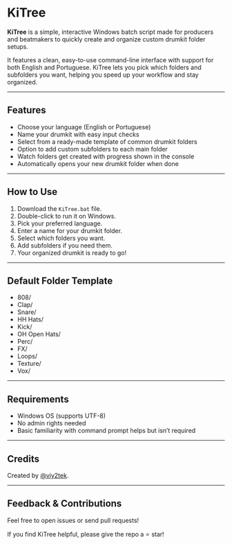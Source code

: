 <div><h1 class="MuiTypography-root MuiTypography-headingMedium css-qp7i24" id="kitree">KiTree</h1><p class="MuiTypography-root MuiTypography-bodyMedium MuiTypography-paragraph css-14g3j2x"><strong>KiTree</strong> is a simple, interactive Windows batch script made for producers and beatmakers to quickly create and organize custom drumkit folder setups.</p><p class="MuiTypography-root MuiTypography-bodyMedium MuiTypography-paragraph css-14g3j2x">It features a clean, easy-to-use command-line interface with support for both English and Portuguese. KiTree lets you pick which folders and subfolders you want, helping you speed up your workflow and stay organized.</p><hr><h2 class="MuiTypography-root MuiTypography-headingMedium css-qp7i24" id="features">Features</h2><ul><li>Choose your language (English or Portuguese)</li><li>Name your drumkit with easy input checks</li><li>Select from a ready-made template of common drumkit folders</li><li>Option to add custom subfolders to each main folder</li><li>Watch folders get created with progress shown in the console</li><li>Automatically opens your new drumkit folder when done</li></ul><hr><h2 class="MuiTypography-root MuiTypography-headingMedium css-qp7i24" id="how-to-use">How to Use</h2><ol start="1"><li>Download the <code>KiTree.bat</code> file.</li><li>Double-click to run it on Windows.</li><li>Pick your preferred language.</li><li>Enter a name for your drumkit folder.</li><li>Select which folders you want.</li><li>Add subfolders if you need them.</li><li>Your organized drumkit is ready to go!</li></ol><hr><h2 class="MuiTypography-root MuiTypography-headingMedium css-qp7i24" id="default-folder-template">Default Folder Template</h2><ul><li>808/</li><li>Clap/</li><li>Snare/</li><li>HH Hats/</li><li>Kick/</li><li>OH Open Hats/</li><li>Perc/</li><li>FX/</li><li>Loops/</li><li>Texture/</li><li>Vox/</li></ul><hr><h2 class="MuiTypography-root MuiTypography-headingMedium css-qp7i24" id="requirements">Requirements</h2><ul><li>Windows OS (supports UTF-8)</li><li>No admin rights needed</li><li>Basic familiarity with command prompt helps but isn’t required</li></ul><hr><h2 class="MuiTypography-root MuiTypography-headingMedium css-qp7i24" id="credits">Credits</h2><p class="MuiTypography-root MuiTypography-bodyMedium MuiTypography-paragraph css-14g3j2x">Created by <a href="https://github.com/viy2tek" target="_blank" rel="noreferrer">@viy2tek</a>.</p><hr><h2 class="MuiTypography-root MuiTypography-headingMedium css-qp7i24" id="feedback--contributions">Feedback &amp; Contributions</h2><p class="MuiTypography-root MuiTypography-bodyMedium MuiTypography-paragraph css-14g3j2x">Feel free to open issues or send pull requests!</p><p class="MuiTypography-root MuiTypography-bodyMedium MuiTypography-paragraph css-14g3j2x">If you find KiTree helpful, please give the repo a ⭐ star!</p></div>
